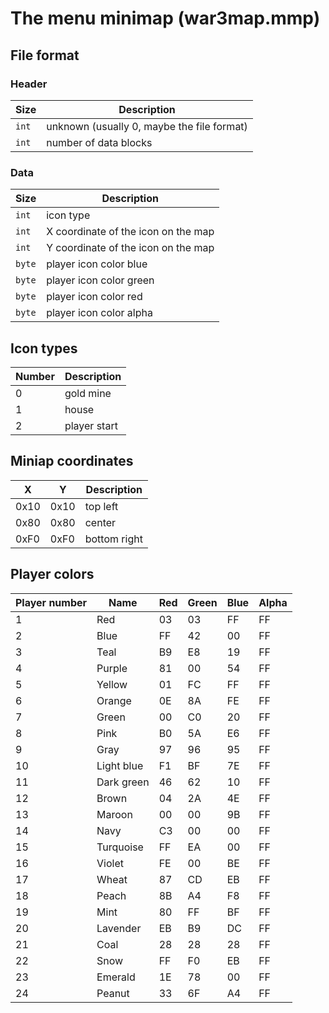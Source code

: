 # The menu minimap (war3map.mmp)

## File format
### Header
| Size | Description |
|-----|--------|
| `int` | unknown (usually 0, maybe the file format) |
| `int` | number of data blocks |

### Data
| Size | Description |
|-----|--------|
| `int` | icon type |
| `int` | X coordinate of the icon on the map |
| `int` | Y coordinate of the icon on the map |
| `byte` | player icon color blue |
| `byte` | player icon color green |
| `byte` | player icon color red |
| `byte` | player icon color alpha |

## Icon types
| Number | Description |
|------|--------|
|0| gold mine |
|1| house |
|2| player start |

## Miniap coordinates
| X | Y | Description |
|------|----|--------|
| 0x10 | 0x10 | top left |
| 0x80 | 0x80 | center |
| 0xF0 | 0xF0 | bottom right |

## Player colors
| Player number | Name | Red | Green | Blue | Alpha |
|----------|--------|------|----|-----|-------|
| 1 | Red | 03 | 03 | FF | FF |
| 2 | Blue | FF | 42 | 00 | FF |
| 3 | Teal | B9 | E8 | 19 | FF |
| 4 | Purple | 81 | 00 | 54 | FF |
| 5 | Yellow | 01 | FC | FF | FF |
| 6 | Orange | 0E | 8A | FE | FF |
| 7 | Green | 00 | C0 | 20 | FF |
| 8 | Pink | B0 | 5A | E6 | FF |
| 9 | Gray | 97 | 96 | 95 | FF |
| 10 | Light blue | F1 | BF | 7E | FF |
| 11 | Dark green | 46 | 62 | 10 | FF |
| 12 | Brown | 04 | 2A | 4E | FF |
| 13 | Maroon | 00 | 00 | 9B | FF |
| 14 | Navy | C3 | 00 | 00 | FF |
| 15 | Turquoise | FF | EA | 00 | FF |
| 16 | Violet | FE | 00 | BE | FF |
| 17 | Wheat | 87 | CD | EB | FF |
| 18 | Peach | 8B | A4 | F8 | FF |
| 19 | Mint | 80 | FF | BF | FF |
| 20 | Lavender | EB | B9 | DC | FF |
| 21 | Coal | 28 | 28 | 28 | FF |
| 22 | Snow | FF | F0 | EB | FF |
| 23 | Emerald | 1E | 78 | 00 | FF |
| 24 | Peanut | 33 | 6F | A4 | FF |
